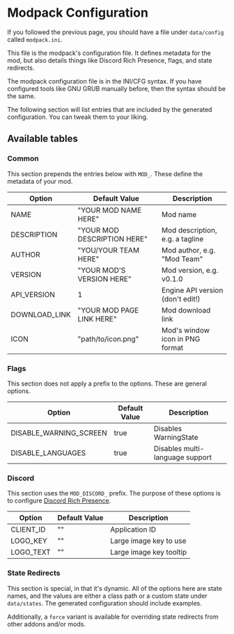 # Modpack Configuration

If you followed the previous page, you should have a file under `data/config`
called `modpack.ini`.

This file is the modpack's configuration file. It defines metadata for the mod,
but also details things like Discord Rich Presence, flags, and state redirects.

The modpack configuration file is in the INI/CFG syntax. If you have configured
tools like GNU GRUB manually before, then the syntax should be the same.

The following section will list entries that are included by the generated
configuration. You can tweak them to your liking.

## Available tables

### Common

This section prepends the entries below with `MOD_`. These define the metadata
of your mod.

|Option       |Default Value              |Description                     |
|-------------|---------------------------|--------------------------------|
|NAME         |"YOUR MOD NAME HERE"       |Mod name                        |
|DESCRIPTION  |"YOUR MOD DESCRIPTION HERE"|Mod description, e.g. a tagline |
|AUTHOR       |"YOU/YOUR TEAM HERE"       |Mod author, e.g. "Mod Team"     |
|VERSION      |"YOUR MOD'S VERSION HERE"  |Mod version, e.g. v0.1.0        |
|API_VERSION  |1                          |Engine API version (don't edit!)|
|DOWNLOAD_LINK|"YOUR MOD PAGE LINK HERE"  |Mod download link               |
|ICON         |"path/to/icon.png"         |Mod's window icon in PNG format |

### Flags

This section does not apply a prefix to the options. These are general options.

|Option                |Default Value              |Description                    |
|----------------------|---------------------------|-------------------------------|
|DISABLE_WARNING_SCREEN|true                       |Disables WarningState          |
|DISABLE_LANGUAGES     |true                       |Disables multi-language support|

### Discord

This section uses the `MOD_DISCORD_` prefix. The purpose of these options is
to configure [Discord Rich
Presence](https://discord.com/developers/docs/rich-presence/overview).

|Option       |Default Value|Description            |
|-------------|-------------|-----------------------|
|CLIENT_ID    |""           |Application ID         |
|LOGO_KEY     |""           |Large image key to use |
|LOGO_TEXT    |""           |Large image key tooltip|

### State Redirects

This section is special, in that it's dynamic. All of the options here are
state names, and the values are either a class path or a custom state under
`data/states`. The generated configuration should include examples.

Additionally, a `force` variant is available for overriding state redirects
from other addons and/or mods.

